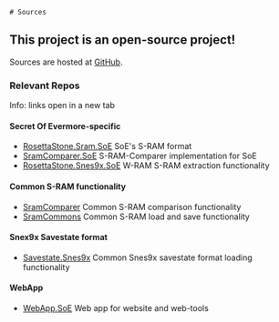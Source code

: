 ﻿	# Sources

## This project is an open-source project!

Sources are hosted at <a href="https://github.com/CleanCodeX" target="_">GitHub</a>.

### Relevant Repos

Info: links open in a new tab

#### Secret Of Evermore-specific
* <a href="https://github.com/CleanCodeX/RosettaStone.Sram.SoE" target=_>RosettaStone.Sram.SoE</a> SoE's S-RAM format
* <a href="https://github.com/CleanCodeX/SramComparer.SoE" target=_>SramComparer.SoE</a> S-RAM-Comparer implementation for SoE
* <a href="https://github.com/CleanCodeX/RosettaStone.Savestate.Snes9x.SoE" target=_>RosettaStone.Snes9x.SoE</a> W-RAM S-RAM extraction functionality

#### Common S-RAM functionality
* <a href="https://github.com/CleanCodeX/SramComparer" target=_>SramComparer</a> Common S-RAM comparison functionality
* <a href="https://github.com/CleanCodeX/SramCommons" target=_>SramCommons</a> Common S-RAM load and save functionality

#### Snex9x Savestate format
* <a href="https://github.com/CleanCodeX/RosettaStone.Savestate.Snes9x" target=_>Savestate.Snes9x</a> Common Snes9x savestate format loading functionality

#### WebApp
*  <a href="https://github.com/CleanCodeX/WebApp.SoE" target=_>WebApp.SoE</a> Web app for website and web-tools